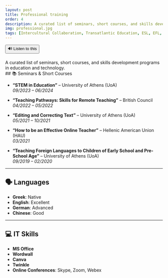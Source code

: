 ```yaml
---
layout: post
title: Professional training
order: 4
description: A curated list of seminars, short courses, and skills development programs in education and technology.
img: professional.jpg
tags: [Intercultural Collaboration, Transatlantic Education, ESL, EFL, Inclusive Practices, AI in Education, Multilingualism, Educational Innovation, Teacher Exchange, EdTech]
---
```

<div style="display: flex; gap: 10px; margin-bottom: 20px;">
  <button id="tts-btn" onclick="toggleRead()" style="cursor: pointer;">🔊 Listen to this</button>
</div>
<div class="tts-target">
  A curated list of seminars, short courses, and skills development programs in education and technology.
</div>
## 📚 Seminars & Short Courses

- **“STEM in Education”** – University of Athens (UoA)  
  *09/2023 – 06/2024*

- **“Teaching Pathways: Skills for Remote Teaching”** – British Council  
  *04/2022 – 05/2022*

- **“Editing and Correcting Text”** – University of Athens (UoA)  
  *05/2021 – 10/2021*

- **“How to be an Effective Online Teacher”** – Hellenic American Union (HAU)  
  *03/2021*

- **“Teaching Foreign Languages to Children of Early School and Pre-School Age”** – University of Athens (UoA)  
  *09/2019 – 02/2020*

---

## 🗣️ Languages

- **Greek**: Native  
- **English**: Excellent  
- **German**: Advanced  
- **Chinese**: Good

---

## 💻 IT Skills

- **MS Office**  
- **Wordwall**  
- **Canva**  
- **Twinkle**  
- **Online Conferences**: Skype, Zoom, Webex



<script src="{{ site.baseurl }}/assets/js/tts.js"></script>
